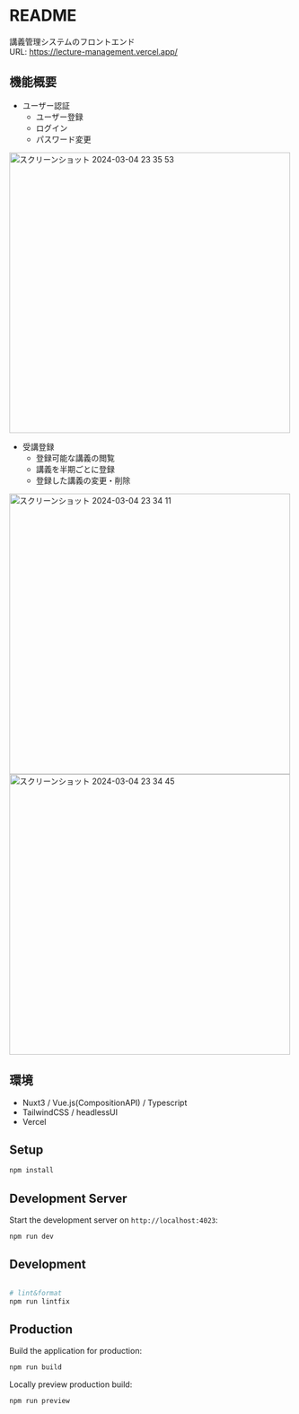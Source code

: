 # README

講義管理システムのフロントエンド<br>
URL: https://lecture-management.vercel.app/

## 機能概要

- ユーザー認証
  - ユーザー登録
  - ログイン
  - パスワード変更
 <img width="500" alt="スクリーンショット 2024-03-04 23 35 53" src="https://github.com/ytleoo/lecture_management/assets/27613881/1e4c6193-2718-4a0d-a9bf-ce22cd2c63a4">

- 受講登録
  - 登録可能な講義の閲覧
  - 講義を半期ごとに登録
  - 登録した講義の変更・削除
<img width="500" alt="スクリーンショット 2024-03-04 23 34 11" src="https://github.com/ytleoo/lecture_management/assets/27613881/f5eed2dd-21d5-4189-9e1e-5bf045133a35">
<img width="500" alt="スクリーンショット 2024-03-04 23 34 45" src="https://github.com/ytleoo/lecture_management/assets/27613881/e763277e-1218-4031-b1c5-e9ec811427eb">

## 環境
- Nuxt3 / Vue.js(CompositionAPI) / Typescript
- TailwindCSS / headlessUI
- Vercel
  
## Setup

```bash
npm install
```

## Development Server

Start the development server on `http://localhost:4023`:

```bash
npm run dev
```

## Development

```bash

# lint&format
npm run lintfix

```

## Production

Build the application for production:

```bash
npm run build
```

Locally preview production build:

```bash
npm run preview
```
